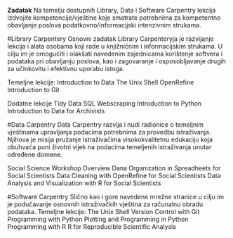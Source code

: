 **Zadatak**
Na temelju dostupnih Library, Data i Software Carpentry lekcija izdvojite kompetencije/vještine koje smatrate potrebnima za kompetentno obavljanje poslova podatkovno/informacijski intenzivnim strukama.

#Library Carpentery
Osnovni zadatak Library Carpenteryja je razvijanje lekcija i alata osobama koji rade u knjižničnim i informacijskim strukama. U cilju im je omogućiti i olakšati navedenim zajednicama korištenje softvera i podataka pri obavljanju poslova, kao i zagovaranje i osposobljavanje drugih za učinkovitu i efektivnu uporabu istoga.

Temeljne lekcije: 
Introduction to Data
The Unix Shell
OpenRefine
Introduction to Git

Dodatne lekcije
Tidy Data
SQL
Webscraping
Introduction to Python
Introduction to Data for Archivists

#Data Carpentry
Data Carpentry razvija i nudi radionice o temeljnim vještinama upravljanja podacima potrebnima za provedbu istraživanja. Njihova je misija pružanje istraživačima visokokvalitetnu edukaciju koja obuhvaća puni životni vijek na podacima temeljenih istraživanja unutar određene domene.

Social Science Workshop Overview
Dana Organization in Spreadheets for Social Scientists
Data Cleaning with OpenRefine for Social Scientists
Data Analysis and Visualization with R for Social Scientists

#Software Carpentry
Slično kao i gore navedene mrežne stranice u cilju im je podučavanje osnovnih istraživačkih vještina za računalnu obradu podataka. 
Temeljne lekcije:
The Unix Shell
Version Control with Git
Programming with Python
Plotting and Programming in Python
Programming with R
R for Reproducible Scientific Analysis

